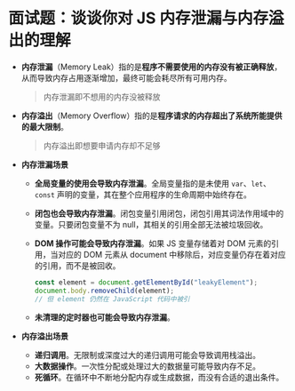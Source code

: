 # 面试题：谈谈你对 JS 内存泄漏与内存溢出的理解

- **内存泄漏**（Memory Leak）指的是**程序不需要使用的内存没有被正确释放**，从而导致内存占用逐渐增加，最终可能会耗尽所有可用内存。

  > 内存泄漏即不想用的内存没被释放

- **内存溢出**（Memory Overflow）指的是**程序请求的内存超出了系统所能提供的最大限制**。

  > 内存溢出即想要申请内存却不足够

- **内存泄漏场景**

  - **全局变量的使用会导致内存泄漏**。全局变量指的是未使用 `var`、`let`、`const` 声明的变量，其在整个应用程序的生命周期中始终存在。

  - **闭包也会导致内存泄漏**。闭包变量引用闭包，闭包引用其词法作用域中的变量。只要闭包变量不为 null，其相关的引用全部无法被垃圾回收。

  - **DOM 操作可能会导致内存泄漏**。如果 JS 变量存储着对 DOM 元素的引用，当对应的 DOM 元素从 document 中移除后，对应变量仍存在着对应的引用，而不是被回收。

    ```js
    const element = document.getElementById("leakyElement");
    document.body.removeChild(element);
    // 但 element 仍然在 JavaScript 代码中被引
    ```

  - **未清理的定时器也可能会导致内存泄漏**。

- **内存溢出场景**

  - **递归调用**。无限制或深度过大的递归调用可能会导致调用栈溢出。
  - **大数据操作**。一次性分配或处理过大的数据量可能导致内存不足。
  - **死循环**。在循环中不断地分配内存或生成数据，而没有合适的退出条件。